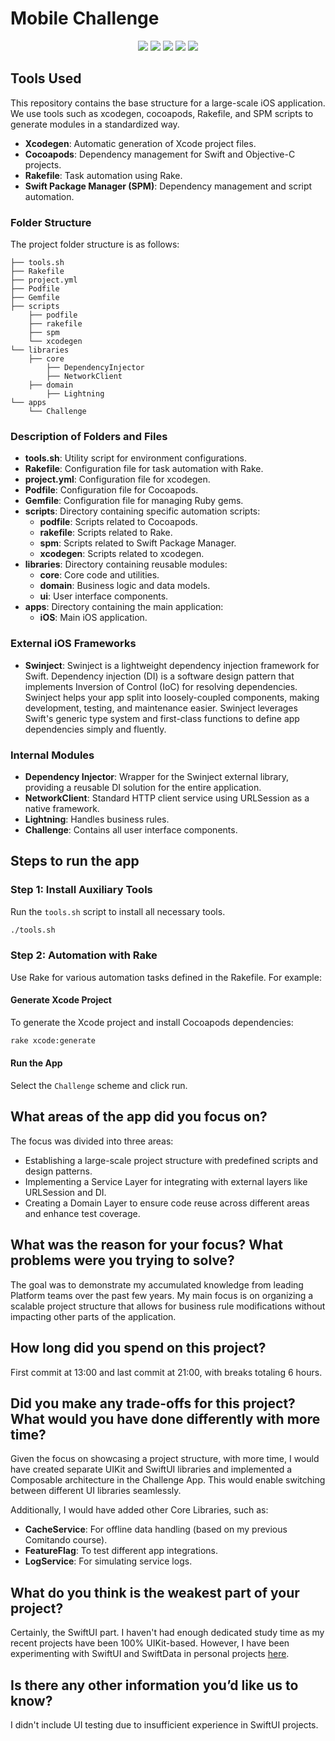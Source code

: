 # Mobile Challenge
<p align="center">
<a href=''><img src='https://badgen.net/badge/iOS/17.0/:color?icon=apple'/></a>
<a href=''><img src='https://badgen.net/badge/Swift/5.9/orange'/></a>
<a href=''><img src='https://badgen.net/badge/Xcode/15.4/blue'/></a>
<a href=''><img src='https://badgen.net/badge/cocoapods/1.15.2/red?icon=cocoapods'/></a>
<a href=''><img src='https://badgen.net/badge/Ruby/3.1.4/red?icon=ruby'/></a>
</p>

## Tools Used

This repository contains the base structure for a large-scale iOS application. We use tools such as xcodegen, cocoapods, Rakefile, and SPM scripts to generate modules in a standardized way.

- **Xcodegen**: Automatic generation of Xcode project files.
- **Cocoapods**: Dependency management for Swift and Objective-C projects.
- **Rakefile**: Task automation using Rake.
- **Swift Package Manager (SPM)**: Dependency management and script automation.

### Folder Structure

The project folder structure is as follows:

```
├── tools.sh
├── Rakefile
├── project.yml
├── Podfile
├── Gemfile
├── scripts
    ├── podfile
    ├── rakefile
    ├── spm
    └── xcodegen
└── libraries
    ├── core
        ├── DependencyInjector
        ├── NetworkClient
    ├── domain
        ├── Lightning
└── apps
    └── Challenge
```

### Description of Folders and Files

- **tools.sh**: Utility script for environment configurations.
- **Rakefile**: Configuration file for task automation with Rake.
- **project.yml**: Configuration file for xcodegen.
- **Podfile**: Configuration file for Cocoapods.
- **Gemfile**: Configuration file for managing Ruby gems.
- **scripts**: Directory containing specific automation scripts:
  - **podfile**: Scripts related to Cocoapods.
  - **rakefile**: Scripts related to Rake.
  - **spm**: Scripts related to Swift Package Manager.
  - **xcodegen**: Scripts related to xcodegen.
- **libraries**: Directory containing reusable modules:
  - **core**: Core code and utilities.
  - **domain**: Business logic and data models.
  - **ui**: User interface components.
- **apps**: Directory containing the main application:
  - **iOS**: Main iOS application.

### External iOS Frameworks

- **Swinject**: Swinject is a lightweight dependency injection framework for Swift. Dependency injection (DI) is a software design pattern that implements Inversion of Control (IoC) for resolving dependencies. Swinject helps your app split into loosely-coupled components, making development, testing, and maintenance easier. Swinject leverages Swift's generic type system and first-class functions to define app dependencies simply and fluently.

### Internal Modules

- **Dependency Injector**: Wrapper for the Swinject external library, providing a reusable DI solution for the entire application.
- **NetworkClient**: Standard HTTP client service using URLSession as a native framework.
- **Lightning**: Handles business rules.
- **Challenge**: Contains all user interface components.

## Steps to run the app

### Step 1: Install Auxiliary Tools

Run the `tools.sh` script to install all necessary tools.

```sh
./tools.sh
```

### Step 2: Automation with Rake

Use Rake for various automation tasks defined in the Rakefile. For example:

#### Generate Xcode Project

To generate the Xcode project and install Cocoapods dependencies:

```sh
rake xcode:generate
```

#### Run the App

Select the `Challenge` scheme and click run.

## What areas of the app did you focus on?

The focus was divided into three areas:
- Establishing a large-scale project structure with predefined scripts and design patterns.
- Implementing a Service Layer for integrating with external layers like URLSession and DI.
- Creating a Domain Layer to ensure code reuse across different areas and enhance test coverage.

## What was the reason for your focus? What problems were you trying to solve?

The goal was to demonstrate my accumulated knowledge from leading Platform teams over the past few years. My main focus is on organizing a scalable project structure that allows for business rule modifications without impacting other parts of the application.

## How long did you spend on this project?

First commit at 13:00 and last commit at 21:00, with breaks totaling 6 hours.

## Did you make any trade-offs for this project? What would you have done differently with more time?

Given the focus on showcasing a project structure, with more time, I would have created separate UIKit and SwiftUI libraries and implemented a Composable architecture in the Challenge App. This would enable switching between different UI libraries seamlessly.

Additionally, I would have added other Core Libraries, such as:
- **CacheService**: For offline data handling (based on my previous Comitando course).
- **FeatureFlag**: To test different app integrations.
- **LogService**: For simulating service logs.

## What do you think is the weakest part of your project?

Certainly, the SwiftUI part. I haven't had enough dedicated study time as my recent projects have been 100% UIKit-based. However, I have been experimenting with SwiftUI and SwiftData in personal projects [here](https://github.com/comitando/trainer/tree/wip/introScreen-ui).

## Is there any other information you’d like us to know?

I didn't include UI testing due to insufficient experience in SwiftUI projects.